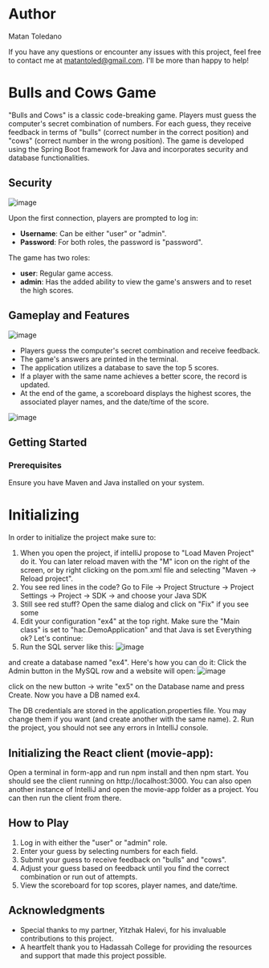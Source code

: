 # Author
Matan Toledano

If you have any questions or encounter any issues with this project, feel free to contact me at matantoled@gmail.com. I'll be more than happy to help!

# Bulls and Cows Game

"Bulls and Cows" is a classic code-breaking game. Players must guess the computer's secret combination of numbers. For each guess, they receive feedback in terms of "bulls" (correct number in the correct position) and "cows" (correct number in the wrong position). The game is developed using the Spring Boot framework for Java and incorporates security and database functionalities.

## Security
![image](https://github.com/matantoled/Bulls-and-Cows/assets/75612523/9f56fca7-478a-4272-8182-960f297dff95)


Upon the first connection, players are prompted to log in:
- **Username**: Can be either "user" or "admin".
- **Password**: For both roles, the password is "password".

The game has two roles:
- **user**: Regular game access.
- **admin**: Has the added ability to view the game's answers and to reset the high scores.

## Gameplay and Features
![image](https://github.com/matantoled/Bulls-and-Cows/assets/75612523/a5a376ab-94d5-44ce-916c-19759a068e26)

- Players guess the computer's secret combination and receive feedback.
- The game's answers are printed in the terminal.
- The application utilizes a database to save the top 5 scores.
- If a player with the same name achieves a better score, the record is updated.
- At the end of the game, a scoreboard displays the highest scores, the associated player names, and the date/time of the score.

![image](https://github.com/matantoled/Bulls-and-Cows/assets/75612523/7e4cc5e0-015f-4b28-b52c-e898a729b91b)



## Getting Started

### Prerequisites
Ensure you have Maven and Java installed on your system.

# Initializing 

In order to initialize the project make sure to:
1.	When you open the project, if intelliJ propose to "Load Maven Project" do it. You can later reload maven with the "M" icon on the right of the screen, or by right clicking on the pom.xml file and selecting "Maven -> Reload project".
2.	You see red lines in the code? Go to File -> Project Structure -> Project Settings -> Project -> SDK -> and choose your Java SDK
3.	Still see red stuff? Open the same dialog and click on "Fix" if you see some
4.	Edit your configuration "ex4" at the top right. Make sure the "Main class" is set to "hac.DemoApplication" and that Java is set
Everything ok? Let's continue:
1.	Run the SQL server like this:
![image](https://github.com/matantoled/Vaccination-Project/assets/75612523/e905d6b5-8b3f-4807-836d-fb7c750b6dce)

 
and create a database named "ex4". Here's how you can do it:
Click the Admin button in the MySQL row and a website will open:
![image](https://github.com/matantoled/Vaccination-Project/assets/75612523/f272e883-947d-4faf-8fcd-562903249d73)

 
click on the new button -> write "ex5" on the Database name and press Create.
Now you have a DB named ex4. 

The DB credentials are stored in the application.properties file. You may change them if you want (and create another with the same name).
2.	Run the project, you should not see any errors in IntelliJ console.

## Initializing the React client (movie-app):
Open a terminal in form-app and run npm install and then npm start. You should see the client running on http://localhost:3000. You can also open another instance of IntelliJ and open the movie-app folder as a project. You can then run the client from there.

## How to Play

1. Log in with either the "user" or "admin" role.
2. Enter your guess by selecting numbers for each field.
3. Submit your guess to receive feedback on "bulls" and "cows".
4. Adjust your guess based on feedback until you find the correct combination or run out of attempts.
5. View the scoreboard for top scores, player names, and date/time.

## Acknowledgments
- Special thanks to my partner, Yitzhak Halevi, for his invaluable contributions to this project.
- A heartfelt thank you to Hadassah College for providing the resources and support that made this project possible.
